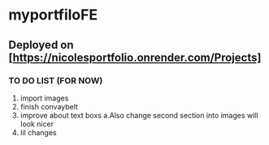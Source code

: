 # myportfiloFE

## Deployed on [https://nicolesportfolio.onrender.com/Projects]

### TO DO LIST (FOR NOW)
1. import images
2. finish convaybelt
3. improve about text boxs
  a.Also change second section into images will look nicer
4. lil changes
